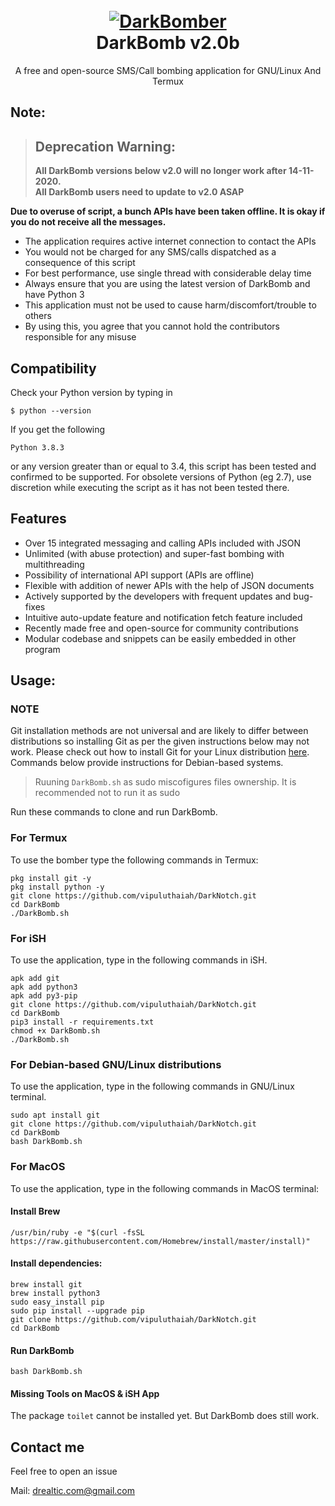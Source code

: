 <h1 align="center">
  <br>
    <a href="https://github.com/vipuluthaiah/DarkNotch"><img src="https://mir-s3-cdn-cf.behance.net/project_modules/max_1200/33779762328391.5a8cb66e6f1c5.png" alt="DarkBomber"></a>
  <br>
  DarkBomb v2.0b
  <br>
</h1>


<p align="center">A free and open-source SMS/Call bombing application for GNU/Linux And Termux</p>

## Note:


> ## Deprecation Warning:
> **All DarkBomb versions below v2.0 will no longer work after 14-11-2020.**  
**All DarkBomb users need to update to v2.0 ASAP**

**Due to overuse of script, a bunch APIs have been taken offline. It is okay if you do not receive all the messages.**


- The application requires active internet connection to contact the APIs
- You would not be charged for any SMS/calls dispatched as a consequence of this script
- For best performance, use single thread with considerable delay time
- Always ensure that you are using the latest version of DarkBomb and have Python 3
- This application must not be used to cause harm/discomfort/trouble to others
- By using this, you agree that you cannot hold the contributors responsible for any misuse

## Compatibility
Check your Python version by typing in
```shell script
$ python --version
```
If you get the following
```shell script
Python 3.8.3
```
or any version greater than or equal to 3.4, this script has been tested and confirmed to be supported. For obsolete versions of Python (eg 2.7), use discretion while executing the script as it has not been tested there.

## Features
- Over 15 integrated messaging and calling APIs included with JSON
- Unlimited (with abuse protection) and super-fast bombing with multithreading
- Possibility of international API support (APIs are offline)
- Flexible with addition of newer APIs with the help of JSON documents
- Actively supported by the developers with frequent updates and bug-fixes
- Intuitive auto-update feature and notification fetch feature included
- Recently made free and open-source for community contributions
- Modular codebase and snippets can be easily embedded in other program


## Usage:

### NOTE 

Git installation methods are not universal and are likely to differ between distributions so installing Git as per the given instructions below may not work. Please check out how to install Git for your Linux distribution [here](https://git-scm.com/). Commands below provide instructions for Debian-based systems.

>Ruuning `DarkBomb.sh` as sudo miscofigures files ownership. It is recommended not to run it as sudo

Run these commands to clone and run DarkBomb.

### For Termux

To use the bomber type the following commands in Termux:
```shell script
pkg install git -y 
pkg install python -y 
git clone https://github.com/vipuluthaiah/DarkNotch.git
cd DarkBomb
./DarkBomb.sh
```

### For iSH

To use the application, type in the following commands in iSH.
```shell script
apk add git
apk add python3
apk add py3-pip
git clone https://github.com/vipuluthaiah/DarkNotch.git
cd DarkBomb
pip3 install -r requirements.txt
chmod +x DarkBomb.sh
./DarkBomb.sh
```

### For Debian-based GNU/Linux distributions

To use the application, type in the following commands in GNU/Linux terminal.
```shell script
sudo apt install git
git clone https://github.com/vipuluthaiah/DarkNotch.git
cd DarkBomb
bash DarkBomb.sh
```

### For MacOS

To use the application, type in the following commands in MacOS terminal:

#### Install Brew

```shell script
/usr/bin/ruby -e "$(curl -fsSL https://raw.githubusercontent.com/Homebrew/install/master/install)"
````

#### Install dependencies:

```shell script
brew install git
brew install python3
sudo easy_install pip
sudo pip install --upgrade pip
git clone https://github.com/vipuluthaiah/DarkNotch.git
cd DarkBomb
```

#### Run DarkBomb

```shell script
bash DarkBomb.sh
```

#### Missing Tools on MacOS & iSH App

The package `toilet` cannot be installed yet. But DarkBomb does still work.






## Contact me

Feel free to open an issue  


Mail: [drealtic.com@gmail.com](mailto:drealtic.com@gmail.com)  



